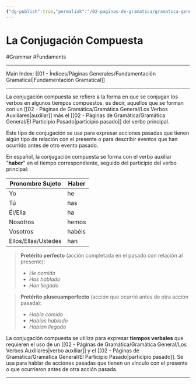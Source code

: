 ```yaml
---
{"dg-publish":true,"permalink":"/02-paginas-de-gramatica/gramatica-general/la-conjugacion-compuesta/"}
---
```


# La Conjugación Compuesta
#Grammar #Fundaments 
___
Main Index: [[01 - Índices/Páginas Generales/Fundamentación Gramatical\|Fundamentación Gramatical]]
___
La conjugación compuesta se refiere a la forma en que se conjugan los verbos en algunos tiempos compuestos, es decir, aquellos que se forman con un [[02 - Páginas de Gramática/Gramática General/Los Verbos Auxiliares\|auxiliar]] más el [[02 - Páginas de Gramática/Gramática General/El Participio Pasado\|participio pasado]] del verbo principal.

Este tipo de conjugación se usa para expresar acciones pasadas que tienen algún tipo de relación con el presente o para describir eventos que han ocurrido antes de otro evento pasado.

En español, la conjugación compuesta se forma con el verbo auxiliar "**haber**" en el tiempo correspondiente, seguido del participio del verbo principal:


| Pronombre Sujeto    | Haber  |
| ------------------- | ------ |
| Yo                  | he     |
| Tú                  | has    |
| Él/Ella             | ha     |
| Nosotros            | hemos  |
| Vosotros            | habéis |
| Ellos/Ellas/Ustedes | han    |


>**Pretérito perfecto** (acción completada en el pasado con relación al presente):
> - _He comido_ 
> - _Has hablado_
> - _Han llegado_ 

>**Pretérito pluscuamperfecto** (acción que ocurrió antes de otra acción pasada):
>- _Había comido_ 
>- _Habías hablado_ 
>- _Habían llegado_ 

La conjugación compuesta se utiliza para expresar **tiempos verbales** que requieren el uso de un [[02 - Páginas de Gramática/Gramática General/Los Verbos Auxiliares\|verbo auxiliar]] y el [[02 - Páginas de Gramática/Gramática General/El Participio Pasado\|participio pasado]]. Se usa para hablar de acciones pasadas que tienen un vínculo con el presente o que ocurrieron antes de otra acción pasada. 
___
